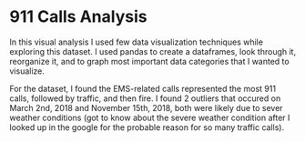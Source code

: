 # 911 Calls Analysis

In this visual analysis I used few data visualization techniques while exploring this dataset. I used pandas to create a dataframes, look through it, reorganize it, and to graph most important data categories that I wanted to visualize. 

For the dataset, I found the EMS-related calls represented the most 911 calls, followed by traffic, and then fire. I found 2 outliers that occured on March 2nd, 2018 and November 15th, 2018, both were likely due to sever weather conditions (got to know about the severe weather condition after I looked up in the google for the probable reason for so many traffic calls).

